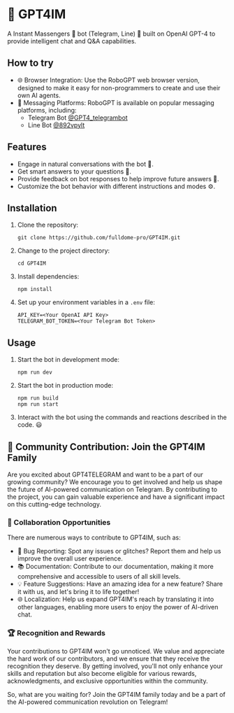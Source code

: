 

# 💬 GPT4IM

A Instant Massengers 📱 bot (Telegram, Line) 🤖 built on OpenAI GPT-4 to provide intelligent chat and Q&A capabilities.


## How to try
- 🌐 Browser Integration: Use the RoboGPT web browser version, designed to make it easy for non-programmers to create and use their own AI agents.
- 📱 Messaging Platforms: RoboGPT is available on popular messaging platforms, including:
  - Telegram Bot [@GPT4_telegrambot](https://t.me/roboGPT_telegrambot)
  - Line Bot [@892vpylt](https://line.me/R/ti/p/@892vpylt)

## Features

- Engage in natural conversations with the bot 💬.
- Get smart answers to your questions 🤔.
- Provide feedback on bot responses to help improve future answers 📝.
- Customize the bot behavior with different instructions and modes ⚙️.

## Installation

1. Clone the repository:

   ```
   git clone https://github.com/fulldome-pro/GPT4IM.git
   ```

2. Change to the project directory:

   ```
   cd GPT4IM
   ```

3. Install dependencies:

   ```
   npm install
   ```

4. Set up your environment variables in a `.env` file:

   ```
   API_KEY=<Your OpenAI API Key>
   TELEGRAM_BOT_TOKEN=<Your Telegram Bot Token>
   ```

## Usage

1. Start the bot in development mode:

   ```
   npm run dev
   ```

2. Start the bot in production mode:

   ```
   npm run build
   npm run start
   ```

3. Interact with the bot using the commands and reactions described in the code. 😃


## 🚀 Community Contribution: Join the GPT4IM Family

Are you excited about GPT4TELEGRAM and want to be a part of our growing community? We encourage you to get involved and help us shape the future of AI-powered communication on Telegram. By contributing to the project, you can gain valuable experience and have a significant impact on this cutting-edge technology.

### 🤝 Collaboration Opportunities

There are numerous ways to contribute to GPT4IM, such as:

- 🐛 Bug Reporting: Spot any issues or glitches? Report them and help us improve the overall user experience.
- 📚 Documentation: Contribute to our documentation, making it more comprehensive and accessible to users of all skill levels.
- 💡 Feature Suggestions: Have an amazing idea for a new feature? Share it with us, and let's bring it to life together!
- 🌐 Localization: Help us expand GPT4IM's reach by translating it into other languages, enabling more users to enjoy the power of AI-driven chat.

### 🏆 Recognition and Rewards

Your contributions to GPT4IM won't go unnoticed. We value and appreciate the hard work of our contributors, and we ensure that they receive the recognition they deserve. By getting involved, you'll not only enhance your skills and reputation but also become eligible for various rewards, acknowledgments, and exclusive opportunities within the community.

So, what are you waiting for? Join the GPT4IM family today and be a part of the AI-powered communication revolution on Telegram!
